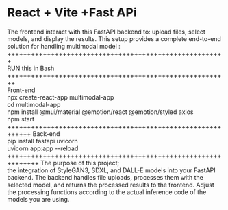 # React + Vite +Fast APi

The frontend  interact 
with this FastAPI backend to:
upload files, 
select models, and display the results.
This setup provides a complete end-to-end solution for handling multimodal model :<br>
+++++++++++++++++++++++++++++++++++++++++++++++++++++++<br>
RUN this in Bash<br>
++++++++++++++++++++++++++++++++++++++++++++++++++++++++<br>
Front-end<br>
npx create-react-app multimodal-app <br>
cd multimodal-app<br>
npm install @mui/material @emotion/react @emotion/styled axios<br>
npm start<br>
++++++++++++++++++++++++++++++++++++++++++++++++++++++++++++
Back-end<br>
pip install fastapi uvicorn<br>
uvicorn app:app --reload<br>
++++++++++++++++++++++++++++++++++++++++++++++++++++++++++++++
 The purpose of this project;<br>
the integration of StyleGAN3, SDXL, and DALL-E models into your FastAPI backend. The backend handles file uploads, processes them with the selected model, and returns the processed results to the frontend. Adjust the processing functions according to the actual inference code of the models you are using.

